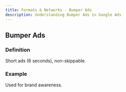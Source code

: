 ```yaml
---
title: Formats & Networks - Bumper Ads
description: Understanding Bumper Ads in Google Ads
---
```


## Bumper Ads

### Definition
Short ads (6 seconds), non-skippable.

### Example
Used for brand awareness.